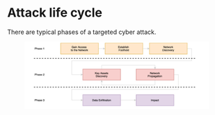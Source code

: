 # Attack life cycle

There are typical phases of a targeted cyber attack.

<figure><img src="../../../../.gitbook/assets/image (1) (1).png" alt=""><figcaption></figcaption></figure>
